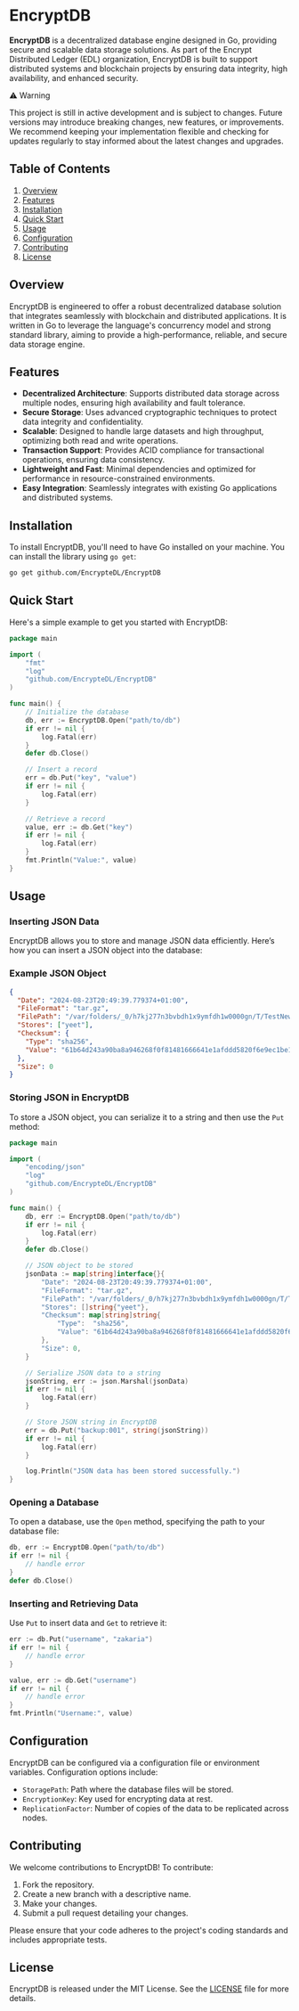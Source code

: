 # EncryptDB

**EncryptDB** is a decentralized database engine designed in Go, providing secure and scalable data storage solutions. As part of the Encrypt Distributed Ledger (EDL) organization, EncryptDB is built to support distributed systems and blockchain projects by ensuring data integrity, high availability, and enhanced security.

⚠️ Warning

This project is still in active development and is subject to changes. Future versions may introduce breaking changes, new features, or improvements. We recommend keeping your implementation flexible and checking for updates regularly to stay informed about the latest changes and upgrades.

## Table of Contents

1. [Overview](#overview)
2. [Features](#features)
3. [Installation](#installation)
4. [Quick Start](#quick-start)
5. [Usage](#usage)
6. [Configuration](#configuration)
7. [Contributing](#contributing)
8. [License](#license)

## Overview

EncryptDB is engineered to offer a robust decentralized database solution that integrates seamlessly with blockchain and distributed applications. It is written in Go to leverage the language's concurrency model and strong standard library, aiming to provide a high-performance, reliable, and secure data storage engine.

## Features

- **Decentralized Architecture**: Supports distributed data storage across multiple nodes, ensuring high availability and fault tolerance.
- **Secure Storage**: Uses advanced cryptographic techniques to protect data integrity and confidentiality.
- **Scalable**: Designed to handle large datasets and high throughput, optimizing both read and write operations.
- **Transaction Support**: Provides ACID compliance for transactional operations, ensuring data consistency.
- **Lightweight and Fast**: Minimal dependencies and optimized for performance in resource-constrained environments.
- **Easy Integration**: Seamlessly integrates with existing Go applications and distributed systems.

## Installation

To install EncryptDB, you'll need to have Go installed on your machine. You can install the library using `go get`:

```bash
go get github.com/EncrypteDL/EncryptDB
```

## Quick Start

Here's a simple example to get you started with EncryptDB:

```go
package main

import (
    "fmt"
    "log"
    "github.com/EncrypteDL/EncryptDB"
)

func main() {
    // Initialize the database
    db, err := EncryptDB.Open("path/to/db")
    if err != nil {
        log.Fatal(err)
    }
    defer db.Close()

    // Insert a record
    err = db.Put("key", "value")
    if err != nil {
        log.Fatal(err)
    }

    // Retrieve a record
    value, err := db.Get("key")
    if err != nil {
        log.Fatal(err)
    }
    fmt.Println("Value:", value)
}
```

## Usage

### Inserting JSON Data
EncryptDB allows you to store and manage JSON data efficiently. Here’s how you can insert a JSON object into the database:

### Example JSON Object

```json
{
  "Date": "2024-08-23T20:49:39.779374+01:00",
  "FileFormat": "tar.gz",
  "FilePath": "/var/folders/_0/h7kj277n3bvbdh1x9ymfdh1w0000gn/T/TestNewTarGzBackupoutpath_directory973048178/002/001.tar.gz",
  "Stores": ["yeet"],
  "Checksum": {
    "Type": "sha256",
    "Value": "61b64d243a90ba8a946268f0f81481666641e1afddd5820f6e9ec1be1ffe445f"
  },
  "Size": 0
}
```

### Storing JSON in EncryptDB

To store a JSON object, you can serialize it to a string and then use the `Put` method:

```go
package main

import (
    "encoding/json"
    "log"
    "github.com/EncrypteDL/EncryptDB"
)

func main() {
    db, err := EncryptDB.Open("path/to/db")
    if err != nil {
        log.Fatal(err)
    }
    defer db.Close()

    // JSON object to be stored
    jsonData := map[string]interface{}{
        "Date": "2024-08-23T20:49:39.779374+01:00",
        "FileFormat": "tar.gz",
        "FilePath": "/var/folders/_0/h7kj277n3bvbdh1x9ymfdh1w0000gn/T/TestNewTarGzBackupoutpath_directory973048178/002/001.tar.gz",
        "Stores": []string{"yeet"},
        "Checksum": map[string]string{
            "Type":  "sha256",
            "Value": "61b64d243a90ba8a946268f0f81481666641e1afddd5820f6e9ec1be1ffe445f",
        },
        "Size": 0,
    }

    // Serialize JSON data to a string
    jsonString, err := json.Marshal(jsonData)
    if err != nil {
        log.Fatal(err)
    }

    // Store JSON string in EncryptDB
    err = db.Put("backup:001", string(jsonString))
    if err != nil {
        log.Fatal(err)
    }

    log.Println("JSON data has been stored successfully.")
}
```

### Opening a Database

To open a database, use the `Open` method, specifying the path to your database file:

```go
db, err := EncryptDB.Open("path/to/db")
if err != nil {
    // handle error
}
defer db.Close()
```

### Inserting and Retrieving Data

Use `Put` to insert data and `Get` to retrieve it:

```go
err := db.Put("username", "zakaria")
if err != nil {
    // handle error
}

value, err := db.Get("username")
if err != nil {
    // handle error
}
fmt.Println("Username:", value)
```

## Configuration

EncryptDB can be configured via a configuration file or environment variables. Configuration options include:

- `StoragePath`: Path where the database files will be stored.
- `EncryptionKey`: Key used for encrypting data at rest.
- `ReplicationFactor`: Number of copies of the data to be replicated across nodes.

## Contributing

We welcome contributions to EncryptDB! To contribute:

1. Fork the repository.
2. Create a new branch with a descriptive name.
3. Make your changes.
4. Submit a pull request detailing your changes.

Please ensure that your code adheres to the project's coding standards and includes appropriate tests.

## License

EncryptDB is released under the MIT License. See the [LICENSE](LICENSE) file for more details.
